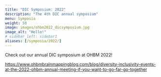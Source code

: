 ```yaml
---
title: "DIC Symposium: 2022"
description: "The 4th DIC annual symposium"
menu: Symposia
weight: 50
image: images/ohbm2022_dicsymposium.jpg
image_alt: "Hello!"
# sidebar_left: sidebar1
aliases: [/symposia/2022/]
---
```


Check out our annual DIC symposium at OHBM 2022!

https://www.ohbmbrainmappingblog.com/blog/diversity-inclusivity-events-at-the-2022-ohbm-annual-meeting-if-you-want-to-go-far-go-together

